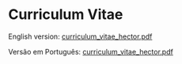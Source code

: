# Curriculum Vitae

English version: [curriculum_vitae_hector.pdf](https://github.com/hdgiacon/curriculo_latex/blob/english_curriculum/curriculum_vitae_hector.pdf)

Versão em Português: [curriculum_vitae_hector.pdf](https://github.com/hdgiacon/curriculo_latex/blob/main/curriculum_vitae_hector.pdf)

